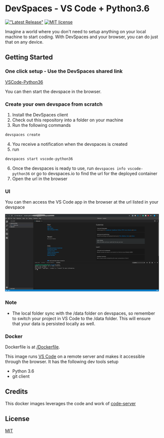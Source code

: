 # DevSpaces - VS Code + Python3.6

[!["Latest Release"](https://img.shields.io/github/release/DevFactory/devspaces-vscode-python.svg)](https://github.com/DevFactory/devspaces-vscode-python/releases/latest)
[![MIT license](https://img.shields.io/badge/license-MIT-green.svg)](https://github.com/cdr/code-server/blob/master/LICENSE)

Imagine a world where you don't need to setup anything on your local machine to start coding. With DevSpaces and your browser, you can do just that on any device.

## Getting Started

### One click setup - Use the DevSpaces shared link

[VSCode-Python36](https://www.devspaces.io/devspaces/t/60k8yiwcfp8e9v60)

You can then start the devspace in the browser.

### Create your own devspace from scratch
1. Install the DevSpaces client
2. Check out this repository into a folder on your machine
3. Run the following commands 

```bash
devspaces create
```
4. You receive a notification when the devspaces is created
5. run
```bash
devspaces start vscode-python36
```
6. Once the devspaces is ready to use, run ```devspaces info vscode-python36``` or go to devspaces.io to find the url for the deployed container
7. Open the url in the browser

### UI

You can then access the VS Code app in the browser at the url listed in your devspace

![Screenshot](/vscode-python.png)

### Note

* The local folder sync with the /data folder on devspaces, so remember to switch your project in VS Code to the /data folder. This will ensure that your data is persisted locally as well.

### Docker

Dockerfile is at [/Dockerfile](/Dockerfile).

This image runs [VS Code](https://github.com/Microsoft/vscode) on a remote server and makes it accessible through the browser.
It has the following dev tools setup
* Python 3.6
* git client


## Credits

This docker images leverages the code and work of [code-server](https://github.com/cdr/code-server)

## License

[MIT](LICENSE)